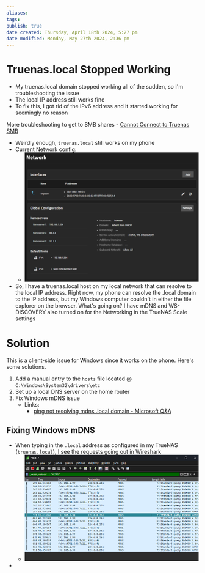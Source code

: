 ```yaml
---
aliases: 
tags: 
publish: true
date created: Thursday, April 18th 2024, 5:27 pm
date modified: Monday, May 27th 2024, 2:36 pm
---
```


# Truenas.local Stopped Working
- My truenas.local domain stopped working all of the sudden, so I'm troubleshooting the issue
- The local IP address still works fine
- To fix this, I got rid of the IPv6 address and it started working for seemingly no reason

More troubleshooting to get to SMB shares - [Cannot Connect to Truenas SMB](../Cannot%20Connect%20to%20Truenas%20SMB/Cannot%20Connect%20to%20Truenas%20SMB.md)

- Weirdly enough, `truenas.local` still works on my phone
- Current Network config:
	- ![](_attachments/TrueNAS%20mDNS/IMG-20240527143637902.png)
- So, I have a truenas.local host on my local network that can resolve to the local IP address. Right now, my phone can resolve the .local domain to the IP address, but my Windows computer couldn't in either the file explorer on the browser. What's going on? I have mDNS and WS-DISCOVERY also turned on for the Networking in the TrueNAS Scale settings

# Solution
This is a client-side issue for Windows since it works on the phone.  Here's some solutions.

1. Add a manual entry to the `hosts` file located @ `C:\Windows\System32\drivers\etc`
2. Set up a local DNS server on the home router
3. Fix Windows mDNS issue
	- Links:
		- [ping not resolving mdns .local domain - Microsoft Q&A](https://learn.microsoft.com/en-us/answers/questions/864012/ping-not-resolving-mdns-local-domain) 

## Fixing Windows mDNS
- When typing in the `.local` address as configured in my TrueNAS (`truenas.local`), I see the requests going out in Wireshark
	- ![](_attachments/TrueNAS%20mDNS/IMG-20240527143637945.png)
- 